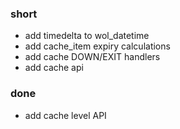 ### short

- add timedelta to wol_datetime
- add cache_item expiry calculations
- add cache DOWN/EXIT handlers
- add cache api

### done

- add cache level API